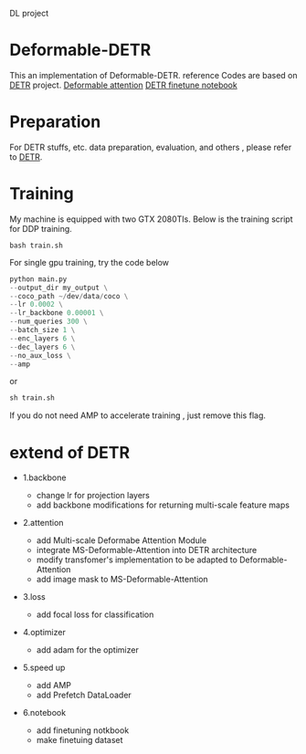 DL project

# Deformable-DETR

This an implementation of Deformable-DETR. 
reference Codes are based on [DETR](https://github.com/facebookresearch/detr) project.
[Deformable attention](https://github.com/Windaway/Deformable-Attention-for-Deformable-DETR/blob/main/DFMAtt.py)
[DETR finetune notebook](https://github.com/woctezuma/finetune-detr)
# Preparation

For DETR stuffs, etc. data preparation, evaluation, and others , please refer to 
[DETR](https://github.com/facebookresearch/detr).

# Training

My machine is equipped with two GTX 2080TIs. Below is the training script for DDP training.
```shell script
bash train.sh
```

For single gpu training, try the code below

```python
python main.py
--output_dir my_output \
--coco_path ~/dev/data/coco \
--lr 0.0002 \
--lr_backbone 0.00001 \
--num_queries 300 \
--batch_size 1 \
--enc_layers 6 \
--dec_layers 6 \
--no_aux_loss \
--amp
```
or
```python
sh train.sh
```

If you do not need AMP to accelerate training , just remove this flag.

# extend of DETR

- 1.backbone
  - change lr for projection layers
  - add backbone modifications for returning multi-scale feature maps

- 2.attention
  - add Multi-scale Deformabe Attention Module
  - integrate MS-Deformable-Attention into DETR architecture
  - modify transfomer's implementation to be adapted to Deformable-Attention
  - add image mask to MS-Deformable-Attention

- 3.loss
  - add focal loss for classification

- 4.optimizer
  - add adam for the optimizer

- 5.speed up
  - add AMP
  - add Prefetch DataLoader

- 6.notebook
  - add finetuning notkbook
  - make finetuing dataset